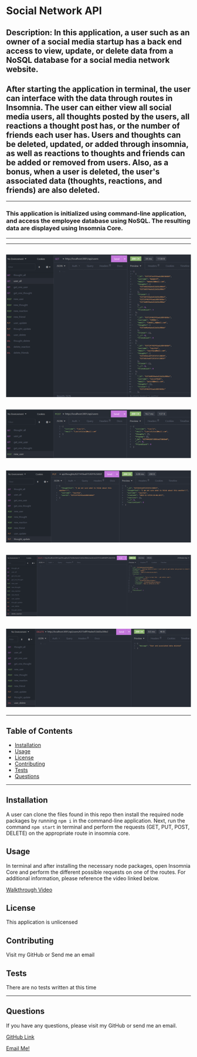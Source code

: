 # Social Network API

## Description: In this application, a user such as an owner of a social media startup has a back end access to view, update, or delete data from a NoSQL database for a social media network website.

## After starting the application in terminal, the user can interface with the data through routes in Insomnia. The user can either view all social media users, all thoughts posted by the users, all reactions a thought post has, or the number of friends each user has. Users and thoughts can be deleted, updated, or added through insomnia, as well as reactions to thoughts and friends can be added or removed from users. Also, as a bonus, when a user is deleted, the user's associated data (thoughts, reactions, and friends) are also deleted.
---
### This application is initialized using command-line application, and access the employee database using NoSQL. The resulting data are displayed using Insomnia Core.

---
---

## ![Screenshot](./assets/image/GET_all_users.png)
## ![Screenshot](./assets/image/POST_new_user.png)
## ![Screenshot](./assets/image/PUT_update_thought.png)
## ![Screenshot](./assets/image/DELETE_reaction.png)
## ![Screenshot](./assets/image/BONUS_user_and_associated_data_deleted.png)
---

## Table of Contents
  - [Installation](#installation)
  - [Usage](#usage)
  - [License](#license)
  - [Contributing](#contributing)
  - [Tests](#tests)
  - [Questions](#questions)

---
## Installation

A user can clone the files found in this repo then install the required node packages by running `npm i` in the command-line application. Next, run the command `npm start` in terminal and perform the requests (GET, PUT, POST, DELETE) on the appropriate route in insomnia core.


## Usage

In terminal and after installing the necessary node packages, open Insomnia Core and perform the different possible requests on one of the routes. For additional information, please reference the video linked below.

[Walkthrough Video](https://drive.google.com/file/d/1I_tMEcHCIaOIrcAqT6YjGZqwMm3My5rB/view?usp=sharing)


## License

This application is unlicensed

## Contributing

Visit my GitHub or Send me an email

## Tests

There are no tests written at this time

---
## Questions

If you have any questions, please visit my GitHub or send me an email.

[GitHub Link](https://github.com/momaki9)

[Email Me!](mailto:mostafa_m9@yahoo.com)